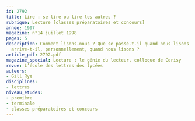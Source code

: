 ```yaml
---
id: 2792
title: Lire : se lire ou lire les autres ?
rubrique: Lecture [classes préparatoires et concours]
annee: 1997
magazine: n°14 juillet 1998
pages: 5
description: Comment lisons-nous ? Que se passe-t-il quand nous lisons ? Que nous
  arrive-t-il, personnellement, quand nous lisons ?
article_pdf: 2792.pdf
magazine_special: Lecture : le génie du lecteur, colloque de Cerisy
revue: L’école des lettres des lycées
auteurs:
- Gill Rye
disciplines:
- lettres
niveau_etudes:
- première
- terminale
- classes préparatoires et concours
---
```

